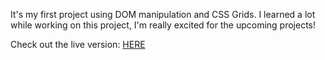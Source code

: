 It's my first project using DOM manipulation and CSS Grids. I learned a lot while working on this project, I'm really excited for the upcoming projects!

Check out the live version: <a href="https://davide-betlej.github.io/Etch-a-sketch/">HERE</a>